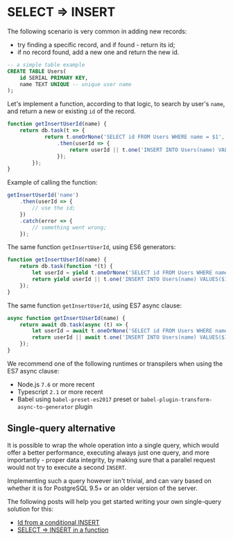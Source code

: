 # SELECT ⇒ INSERT

The following scenario is very common in adding new records:

* try finding a specific record, and if found - return its id;
* if no record found, add a new one and return the new id.

```sql
-- a simple table example
CREATE TABLE Users(
	id SERIAL PRIMARY KEY,
	name TEXT UNIQUE -- unique user name
);
```

Let's implement a function, according to that logic, to search by user's `name`, and return
a new or existing `id` of the record. 
 
```js
function getInsertUserId(name) {
    return db.task(t => {
            return t.oneOrNone('SELECT id FROM Users WHERE name = $1', name, u => u && u.id)
                .then(userId => {
                    return userId || t.one('INSERT INTO Users(name) VALUES($1) RETURNING id', name, u => u.id);
                });
        });
}
```

Example of calling the function:

```js 
getInsertUserId('name')
    .then(userId => {
        // use the id;
    })
    .catch(error => {
        // something went wrong;
    });
```

The same function `getInsertUserId`, using ES6 generators:

```js
function getInsertUserId(name) {
    return db.task(function *(t) {
        let userId = yield t.oneOrNone('SELECT id FROM Users WHERE name = $1', name, u => u && u.id);
        return yield userId || t.one('INSERT INTO Users(name) VALUES($1) RETURNING id', name, u => u.id);
    });
}
```

The same function `getInsertUserId`, using ES7 async clause:

```js
async function getInsertUserId(name) {
    return await db.task(async (t) => {
        let userId = await t.oneOrNone('SELECT id FROM Users WHERE name = $1', name, u => u && u.id);
        return userId || await t.one('INSERT INTO Users(name) VALUES($1) RETURNING id', name, u => u.id);
    });
}
```

We recommend one of the following runtimes or transpilers when using the ES7 async clause:
* Node.js `7.6` or more recent
* Typescript `2.1` or more recent
* Babel using `babel-preset-es2017` preset or `babel-plugin-transform-async-to-generator` plugin

## Single-query alternative

It is possible to wrap the whole operation into a single query, which would offer a better
performance, executing always just one query, and more importantly - proper data integrity,
by making sure that a parallel request would not try to execute a second `INSERT`. 

Implementing such a query however isn't trivial, and can vary based on whether it is for
PostgreSQL 9.5+ or an older version of the server.

The following posts will help you get started writing your own single-query solution for this:

* [Id from a conditional INSERT](http://stackoverflow.com/questions/36083669/get-id-from-a-conditional-insert)
* [SELECT ⇒ INSERT in a function](http://stackoverflow.com/questions/15939902/is-select-or-insert-in-a-function-prone-to-race-conditions)
